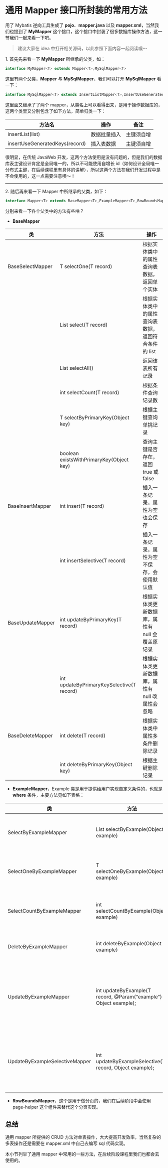 # 通用 Mapper 接口所封装的常用方法

用了 Mybatis 逆向工具生成了 **pojo**、**mapper.java** 以及 **mapper.xml**，当然我们也提到了 **MyMapper** 这个接口，这个接口中封装了很多数据库操作方法，这一节我们一起来看一下吧。

> 建议大家在 idea 中打开相关源码，以此参照下面内容一起阅读噢～

<span></span>1. 首先先来看一下 **MyMapper** 所继承的父类，如：

```java
interface MyMapper<T> extends Mapper<T>,MySqlMapper<T>
```

这里有两个父类，**Mapper<T>** 与 **MySqlMapper<T>**，我们可以打开 **MySqlMapper<T>** 看一下：

```java
interface MySqlMapper<T> extends InsertListMapper<T>,InsertUseGeneratedKeysMapper<T>{}
```

这里面又继承了了两个 mapper，从类名上可以看得出来，是用于操作数据库的，这两个类里又分别包含了如下方法，简单归类一下：

|方法名|操作|备注|
|-|-|-|
|insertList(list)|数据批量插入|主键须自增|
|insertUseGeneratedKeys(record)|插入表数据|主键须自增|

很明显，在传统 JavaWeb 开发，这两个方法使用是没有问题的，但是我们的数据库表主键设计肯定是全局唯一的，所以不可能使用自增长 id（如何设计全局唯一分布式主键，在后续课程里有具体的讲解），所以这两个方法在我们开发过程中是不会使用的，这一点需要注意噢～！

<hr>

<span></span>2. 随后再来看一下 Mapper<T> 中所继承的父类，如下：

```java
interface Mapper<T> extends BaseMapper<T>,ExampleMapper<T>,RowBoundsMapper<T>,
```

分别来看一下各个父类中的方法有些啥？

* **BaseMapper<T>**

|类|方法|操作|
|-|-|-|
|BaseSelectMapper|T selectOne(T record)|根据实体类中的属性查询表数据，返回单个实体|
||List select(T record)|根据实体类中的属性查询表数据，返回符合条件的 list|
||List selectAll()|返回该表所有记录|
||int selectCount(T record)|根据条件查询记录数|
||T selectByPrimaryKey(Object key)|根据主键查询单挑记录|
||boolean existsWithPrimaryKey(Object key)|查询主键是否存在，返回 true 或 false|
|BaseInsertMapper|int insert(T record)|插入一条记录，属性为空也会保存|
||int insertSelective(T record)|插入一条记录，属性为空不保存，会使用默认值|
|BaseUpdateMapper|int updateByPrimaryKey(T record)|根据实体类更新数据库，属性有 null 会覆盖原记录|
||int updateByPrimaryKeySelective(T record)|根据实体类更新数据库，属性有 null 改属性会忽略|
|BaseDeleteMapper|int delete(T record)|根据实体类中属性多条件删除记录|
||int deleteByPrimaryKey(Object key)|根据主键删除记录|

* **ExampleMapper<T>**，Example 类是用于提供给用户实现自定义条件的，也就是 **where** 条件，主要方法见如下表格：

|类|方法|操作|
|-|-|-|
|SelectByExampleMapper|List selectByExample(Object example)|根据条件查询记录 list|
|SelectOneByExampleMapper|T selectOneByExample(Object example)|根据条件查询单条记录|
|SelectCountByExampleMapper|int selectCountByExample(Object example)|根据条件查询记录数|
|DeleteByExampleMapper|int deleteByExample(Object example)|根据条件删除记录|
|UpdateByExampleMapper|int updateByExample(T record, @Param(“example”) Object example);|根据条件更新数据，null 会覆盖原数据|
|UpdateByExampleSelectiveMapper|int updateByExampleSelective(T record, Object example);|根据条件更新数据，null 会忽略|

* **RowBoundsMapper<T>**，这个是用于做分页的，我们在后续阶段中会使用 page-helper 这个组件来替代这个分页实现。

## 总结

通用 mapper 所提供的 CRUD 方法对单表操作，大大提高开发效率，当然复杂的多表操作还是需要在 mapper.xml 中自己去编写 sql 代码实现。

本小节列举了通用 mapper 中常用的一些方法，在后续阶段课程里我们也都会去使用的。

